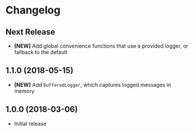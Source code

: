 # Changelog

## Next Release

- **[NEW]** Add global convenience functions that use a provided logger, or fallback to the default

## 1.1.0 (2018-05-15)

- **[NEW]** Add `BufferedLogger`, which captures logged messages in memory

## 1.0.0 (2018-03-06)

- Initial release
